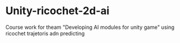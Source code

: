 # Unity-ricochet-2d-ai
Course work for theam "Developing AI modules for unity game" using ricochet trajetoris adn predicting
